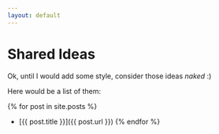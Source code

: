 ```yaml
---
layout: default
---
```


# Shared Ideas

Ok, until I would add some style, consider those ideas _naked_ :)

Here would be a list of them:

{% for post in site.posts %}
- [{{ post.title }}]({{ post.url }})
{% endfor %}
